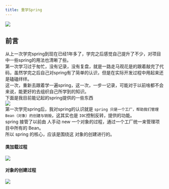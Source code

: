 ```yaml
---
title: 重学Spring
---
```

![](https://s3.bmp.ovh/imgs/2023/02/07/9a1d1648ec5b65b1.jpg#id=pHeEJ&originHeight=1440&originWidth=2560&originalType=binary&ratio=1&rotation=0&showTitle=false&status=done&style=none&title=)
## 前言
从上一次学完spring到现在已经1年多了，学完之后感觉自己提升了不少，对项目中一些spring的用法也清晰了些。<br />第一次学习过于匆忙，没有记录，没有复盘，就是一路走马观花是的跟着敲完了代码，虽然学完之后自己对spring有了简单的认识，但是在实际开发过程中用起来还是磕磕绊绊。<br />这一次，重新去跟着学一遍spring，这一次，一步一记录，可能对于以前啥都不会来说，能更好的去组织自己所学到的知识。<br />下面是我目前能记起的spring提供的一些东西<br />![](https://cdn.nlark.com/yuque/0/2023/jpeg/2869098/1675318460071-b4de6a74-1e3f-4d4e-9436-4c88309065eb.jpeg)<br />第一次学完spring后，我对spring的认识就是 `spring 只是一个工厂，帮助我们管理 Bean（对象）的创建与销毁`，这其实也是 `IOC`控制反转，提供的功能。<br />spring 接管了以前由 人手动 new 一个对象的过程，通过一个工厂统一来管理项目中所有的 Bean。<br />所以 spring 的核心，应该是围绕这 对象的创建进行的。
#### 类加载过程
![](https://cdn.nlark.com/yuque/0/2023/jpeg/2869098/1675321986350-2946785c-2c8b-4f2c-8899-1fd3efebcdda.jpeg)
#### 对象的创建过程
![](https://cdn.nlark.com/yuque/0/2023/jpeg/2869098/1675322171166-392ad12a-1c2f-41aa-92f5-c57ff7ca51ef.jpeg)
